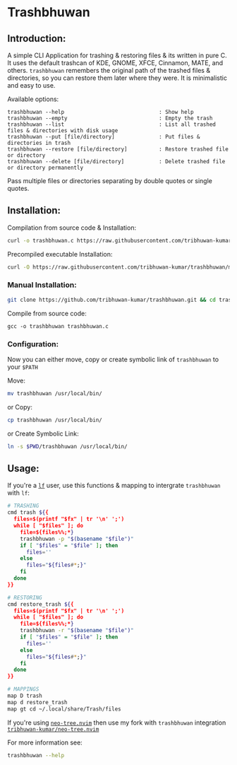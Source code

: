 # Trashbhuwan

## Introduction:
A simple CLI Application for trashing & restoring files & its written in pure C. It uses the default trashcan of KDE, GNOME, XFCE, Cinnamon, MATE, and others. `trashbhuwan` remembers the original path of the trashed files & directories, so you can restore them later where they were. It is minimalistic and easy to use.

Available options:

    trashbhuwan --help                              : Show help
    trashbhuwan --empty                             : Empty the trash
    trashbhuwan --list                              : List all trashed files & directories with disk usage
    trashbhuwan --put [file/directory]              : Put files & directories in trash
    trashbhuwan --restore [file/directory]          : Restore trashed file or directory
    trashbhuwan --delete [file/directory]           : Delete trashed file or directory permanently

Pass multiple files or directories separating by double quotes or single quotes.

## Installation:

Compilation from source code & Installation:
```bash
curl -o trashbhuwan.c https://raw.githubusercontent.com/tribhuwan-kumar/trashbhuwan/main/trashbhuwan.c && gcc -o trashbhuwan trashbhuwan.c && sudo mv trashbhuwan /usr/local/bin/
```
Precompiled executable Installation:
```bash
curl -O https://raw.githubusercontent.com/tribhuwan-kumar/trashbhuwan/main/trashbhuwan && chmod +x trashbhuwan && sudo mv trashbhuwan /usr/local/bin/
```

### Manual Installation:
```bash
git clone https://github.com/tribhuwan-kumar/trashbhuwan.git && cd trashbhuwan
```
Compile from source code:
```
gcc -o trashbhuwan trashbhuwan.c
```

### Configuration:
Now you can either move, copy or create symbolic link of `trashbhuwan` to your `$PATH`

Move:
```bash
mv trashbhuwan /usr/local/bin/
```
or Copy:
```bash
cp trashbhuwan /usr/local/bin/
```
or Create Symbolic Link:
```bash
ln -s $PWD/trashbhuwan /usr/local/bin/
```

## Usage:
If you're a [`lf`](https://github.com/gokcehan/lf) user, use this functions & mapping to intergrate `trashbhuwan` with `lf`:
```bash
# TRASHING
cmd trash ${{
  files=$(printf "$fx" | tr '\n' ';')
  while [ "$files" ]; do
    file=${files%%;*}
    trashbhuwan -p "$(basename "$file")" 
    if [ "$files" = "$file" ]; then
      files=''
    else
      files="${files#*;}"
    fi
  done
}}

# RESTORING
cmd restore_trash ${{
  files=$(printf "$fx" | tr '\n' ';')
  while [ "$files" ]; do
    file=${files%%;*}
    trashbhuwan -r "$(basename "$file")" 
    if [ "$files" = "$file" ]; then
      files=''
    else
      files="${files#*;}"
    fi
  done 
}}

# MAPPINGS
map D trash
map d restore_trash
map gt cd ~/.local/share/Trash/files
```
If you're using [`neo-tree.nvim`](https://github.com/nvim-neo-tree/neo-tree.nvim) then use my fork with `trashbhuwan` integration [`tribhuwan-kumar/neo-tree.nvim`](https://github.com/tribhuwan-kumar/neo-tree.nvim)

For more information see:
```bash
trashbhuwan --help
```
